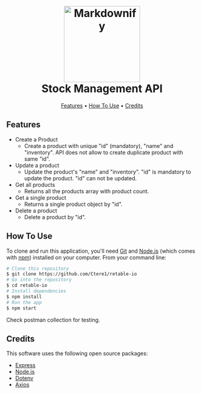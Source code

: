 <h1 align="center">
  <br>
  <a ><img src="https://barn2.com/wp-content/uploads/2020/06/748123_Featured-image-for-Barn2-back-in-stock-notification_Op3_061720.png" alt="Markdownify" width="200"></a>
  <br>
  Stock Management API
  <br>
</h1>

<p align="center">
  <a href="#features">Features</a> •
  <a href="#how-to-use">How To Use</a> •
  <a href="#credits">Credits</a> 
</p>

## Features

* Create a Product
  - Create a product with unique "id" (mandatory), "name" and "inventory". API does not allow to create duplicate product with same "id".
* Update a product
  - Update the product's "name" and "inventory". "id" is mandatory to update the product. "id" can not be updated.
* Get all products  
  - Returns all the products array with product count.
* Get a single product
  - Returns a single product object by "id".
* Delete a product
  - Delete a product by "id".

## How To Use

To clone and run this application, you'll need [Git](https://git-scm.com) and [Node.js](https://nodejs.org/en/download/) (which comes with [npm](http://npmjs.com)) installed on your computer. From your command line:

```bash
# Clone this repository
$ git clone https://github.com/Ctere1/retable-io
# Go into the repository
$ cd retable-io
# Install dependencies
$ npm install
# Run the app
$ npm start
```
Check postman collection for testing.
## Credits

This software uses the following open source packages:

- [Express](https://expressjs.com/)
- [Node.js](https://nodejs.org/)
- [Dotenv](https://github.com/motdotla/dotenv)
- [Axios](https://github.com/axios/axios)
